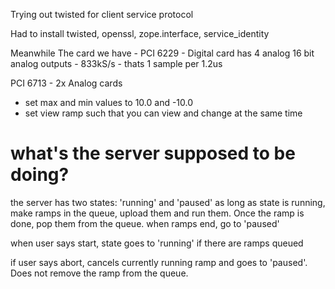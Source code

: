 Trying out twisted for client service protocol

Had to install twisted, openssl, zope.interface, service_identity

Meanwhile
The card we have -
PCI 6229 -  Digital card
    has 4 analog 16 bit analog outputs - 833kS/s - thats 1 sample per 1.2us

PCI 6713 - 2x Analog cards



- set max and min values to 10.0 and -10.0
- set view ramp such that you can view and change at the same time


# what's the server supposed to be doing?

the server has two states:
'running' and 'paused'
as long as state is running, make ramps in the queue, upload them and run them. Once the ramp is done, pop them from the queue.
when ramps end, go to 'paused'

when user says start, state goes to 'running' if there are ramps queued

if user says abort, cancels currently running ramp and goes to 'paused'. Does not remove the ramp from the queue.

